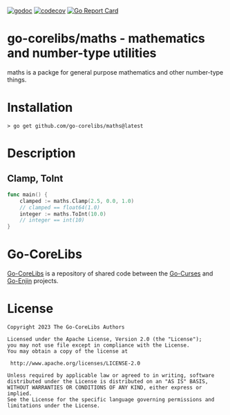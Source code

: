 [![godoc](https://img.shields.io/badge/godoc-reference-blue.svg)](https://pkg.go.dev/github.com/go-corelibs/maths)
[![codecov](https://codecov.io/gh/go-corelibs/maths/graph/badge.svg?token=0LMMOkCFIX)](https://codecov.io/gh/go-corelibs/maths)
[![Go Report Card](https://goreportcard.com/badge/github.com/go-corelibs/maths)](https://goreportcard.com/report/github.com/go-corelibs/maths)

# go-corelibs/maths - mathematics and number-type utilities

maths is a packge for general purpose mathematics and other number-type things.

# Installation

``` shell
> go get github.com/go-corelibs/maths@latest
```

# Description

## Clamp, ToInt

``` go
func main() {
    clamped := maths.Clamp(2.5, 0.0, 1.0)
    // clamped == float64(1.0)
    integer := maths.ToInt(10.0)
    // integer == int(10)
}
```

# Go-CoreLibs

[Go-CoreLibs] is a repository of shared code between the [Go-Curses] and
[Go-Enjin] projects.

# License

```
Copyright 2023 The Go-CoreLibs Authors

Licensed under the Apache License, Version 2.0 (the "License");
you may not use file except in compliance with the License.
You may obtain a copy of the license at

 http://www.apache.org/licenses/LICENSE-2.0

Unless required by applicable law or agreed to in writing, software
distributed under the License is distributed on an "AS IS" BASIS,
WITHOUT WARRANTIES OR CONDITIONS OF ANY KIND, either express or implied.
See the License for the specific language governing permissions and
limitations under the License.
```

[Go-CoreLibs]: https://github.com/go-corelibs
[Go-Curses]: https://github.com/go-curses
[Go-Enjin]: https://github.com/go-enjin
